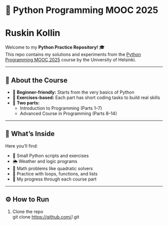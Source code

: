 # 🐍 Python Programming MOOC 2025 
# Ruskin Kollin

Welcome to my **Python Practice Repository!** 🎓  
This repo contains my solutions and experiments from the [Python Programming MOOC 2025](https://programming-25.mooc.fi/) course by the University of Helsinki.

---

## 📘 About the Course

- 🌱 **Beginner-friendly:** Starts from the very basics of Python  
- 🧠 **Exercises-based:** Each part has short coding tasks to build real skills  
- 🚀 **Two parts:**
  - Introduction to Programming (Parts 1–7)
  - Advanced Course in Programming (Parts 8–14)

---

## 🧩 What’s Inside

Here you’ll find:
- 🧮 Small Python scripts and exercises  
- 🌦️ Weather and logic programs  
- 📐 Math problems like quadratic solvers  
- 🔁 Practice with loops, functions, and lists  
- 🧠 My progress through each course part  

---

## ⚙️ How to Run

1. Clone the repo  
   git clone https://github.com/<your-username>/<repo-name>.git
